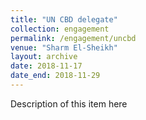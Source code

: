```yaml
---
title: "UN CBD delegate"
collection: engagement
permalink: /engagement/uncbd
venue: "Sharm El-Sheikh"
layout: archive
date: 2018-11-17
date_end: 2018-11-29
---
```


Description of this item here